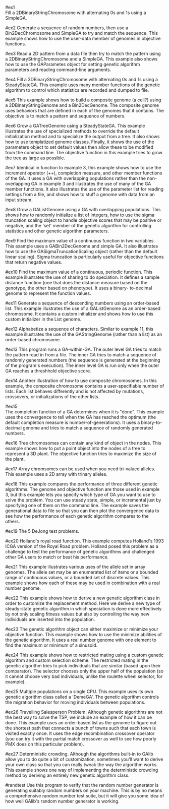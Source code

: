 #ex1  
Fill a 2DBinaryStringChromosome with alternating 0s and 1s using a
SimpleGA.

#ex2
Generate a sequence of random numbers, then use a Bin2DecChromosome
and SimpleGA to try and match the sequence.  This example shows how
to use the user-data member of genomes in objective functions.

#ex3
Read a 2D pattern from a data file then try to match the pattern using
a 2DBinaryStringChromosome and a SimpleGA.  This example also shows
how to use the GAParametes object for setting genetic algorithm
parameters and reading command-line arguments.

#ex4
Fill a 3DBinaryStringChromosome with alternating 0s and 1s using a
SteadyStateGA.  This example uses many member functions of the genetic
algorithm to control which statistics are recorded and dumped to file.

#ex5
This example shows how to build a composite genome (a cell?) using
a 2DBinaryStringGenome and a Bin2DecGenome. The composite genome uses
behaviors that are defined in each of the genomes that it contains.
The objective is to match a pattern and sequence of numbers.

#ex6
Grow a GATreeGenome<int> using a SteadyStateGA. This example
illustrates the use of specialized methods to override the default
initialization method and to specialize the output from a tree. It
also shows how to use templatized genome classes. Finally, it shows
the use of the parameters object to set default values then allow these
to be modified from the command line. The objective function in this
example tries to grow the tree as large as possible.

#ex7
Identical in function to example 3, this example shows how to use the
increment operator (++), completion measure, and other member functions
of the GA. It uses a GA with overlapping populations rather than the
non-overlapping GA in example 3 and illustrates the use of many of the
GA member functions. It also illustrates the use of the parameter list
for reading settings from a file, and shows how to stuff a genome with
data from an input stream.

#ex8
Grow a GAListGenome<int> using a GA with overlapping populations.
This shows how to randomly initialize a list of integers, how to use
the sigma truncation scaling object to handle objective scores that
may be positive or negative, and the 'set' member of the genetic
algorithm for controlling statistics and other genetic algorithm
parameters.

#ex9
Find the maximum value of a continuous function in two variables. This
example uses a GABin2DecGenome and simple GA. It also illustrates
how to use the GASigmaTruncationScaling object (rather than the default
linear scaling). Sigma truncation is particularly useful for
objective functions that return negative values.

#ex10
Find the maximum value of a continuous, periodic function. This
example illustrates the use of sharing to do speciation. It defines
a sample distance function (one that does the distance measure based
on the genotype, the other based on phenotype). It uses a binary-
to-decimal genome to represent the function values.

#ex11
Generate a sequence of descending numbers using an order-based list.
This example illustrates the use of a GAListGenome as an
order-based chromosome. It contains a custom initializer and shows
how to use this custom initializer in the List genome.

#ex12
Alphabetize a sequence of characters. Similar to example 11, this
example illustrates the use of the GAStringGenome (rather than a
list) as an order-based chromosome.

#ex13
This program runs a GA-within-GA. The outer level GA tries to
match the pattern read in from a file. The inner GA tries to match
a sequence of randomly generated numbers (the sequence is generated
at the beginning of the program's execution). The inner level GA is
run only when the outer GA reaches a threshhold objective score.

#ex14
Another illustration of how to use composite chromosomes. In this
example, the composite chromosome contains a user-specifiable number
of lists. Each list behaves differently and is not affected by
mutations, crossovers, or initializations of the other lists.

#ex15    
The completion function of a GA determines when it is "done". This
example uses the convergence to tell when the GA has reached the
optimum (the default completion measure is number-of-generations).
It uses a binary-to-decimal genome and tries to match a sequence of
randomly generated numbers.

#ex16
Tree chromosomes can contain any kind of object in the nodes. This
example shows how to put a point object into the nodes of a tree to
represent a 3D plant. The objective function tries to maximize the
size of the plant.

#ex17
Array chromsomes can be used when you need tri-valued alleles. This
example uses a 2D array with trinary alleles.

#ex18
This example compares the performance of three different genetic
algorithms. The genome and objective function are those used in
example 3, but this example lets you specify which type of GA you
want to use to solve the problem. You can use steady state, simple,
or incremental just by specifying one of them on the command line.
The example saves the generational data to file so that you can then
plot the convergence data to see how the performance of each genetic
algorithm compares to the others.

#ex19
The 5 DeJong test problems.

#ex20
Holland's royal road function. This example computes Holland's 1993
ICGA version of the Royal Road problem. Holland posed this problem as
a challenge to test the performance of genetic algorithms and
challenged other GA users to match or beat his performance.

#ex21
This example illustrates various uses of the allele set in array
genomes. The allele set may be an enumerated list of items or a
bounded range of continuous values, or a bounded set of discrete
values. This example shows how each of these may be used in
combination with a real number genome.

#ex22
This example shows how to derive a new genetic algorithm class in
order to customize the replacement method. Here we derive a new type
of steady-state genetic algorithm in which speciation is done more
effectively by not only scaling fitness values but also by controlling
the way new individuals are inserted into the population.

#ex23
The genetic algorithm object can either maximize or minimize your
objective function. This example shows how to use the minimize
abilities of the genetic algorithm. It uses a real number genome with
one element to find the maximum or minimum of a sinusoid.

#ex24
This example shows how to restricted mating using a custom genetic
algorithm and custom selection scheme. The restricted mating in the
genetic algorithm tries to pick individuals that are similar (based
upon their comparator). The selector chooses only the upper half of
the population (so it cannot choose very bad individuals, unlike the
roulette wheel selector, for example).

#ex25
Multiple populations on a single CPU. This example uses its own
genetic algorithm class called a 'DemeGA'. The genetic algorithm
controls the migration behavior for moving individuals between
populations.

#ex26
Travelling Salesperson Problem. Although genetic algorithms are not
the best way to solve the TSP, we include an example of how it can
be done. This example uses an order-based list as the genome to
figure out the shortest path that connects a bunch of towns such that
each town is visited exactly once. It uses the edge recombination
crossover operator (you can try it with the partial match crossover
as well to see how poorly PMX does on this particular problem).

#ex27
Deterministic crowding. Although the algorithms built-in to GAlib
allow you to do quite a bit of customization, sometimes you'll want to
derive your own class so that you can really tweak the way the
algorithm works. This example shows one way of implementing the
deterministic crowding method by deriving an entirely new genetic
algorithm class.

#randtest
Use this program to verify that the random number generator is
generating suitably random numbers on your machine. This is by no
means a comprehensive random number test suite, but it will give you
some idea of how well GAlib's random number generator is working.
